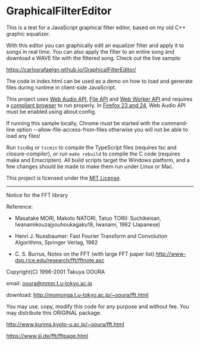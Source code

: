 GraphicalFilterEditor
=====================

This is a test for a JavaScript graphical filter editor, based on my old C++ graphic equalizer.

With this editor you can graphically edit an equalizer filter and apply it to songs in real time. You can also apply the filter to an entire song and download a WAVE file with the filtered song. Check out the live sample:

https://carlosrafaelgn.github.io/GraphicalFilterEditor/

The code in index.html can be used as a demo on how to load and generate files during runtime in client-side JavaScript.

This project uses [Web Audio API](http://www.w3.org/TR/webaudio/), [File API](http://www.w3.org/TR/FileAPI/) and [Web Worker API](http://www.w3.org/TR/workers/) and requires a [compliant browser](http://caniuse.com/audio-api) to run properly. In [Firefox 23 and 24](https://wiki.mozilla.org/WebAudio_API_Rollout_Status), Web Audio API must be enabled using about:config.

If running this sample locally, Chrome must be started with the command-line option --allow-file-access-from-files otherwise you will not be able to load any files!

Run `tscdbg` or `tscmin` to compile the TypeScript files (requires tsc and closure-compiler), or run `make rebuild` to compile the C code (requires make and Emscripten). All build scripts target the Windows platform, and a few changes should be made to make them run under Linux or Mac.

This project is licensed under the [MIT License](https://github.com/carlosrafaelgn/GraphicalFilterEditor/blob/master/LICENSE.txt).

---

Notice for the FFT library

Reference:

* Masatake MORI, Makoto NATORI, Tatuo TORII: Suchikeisan, Iwanamikouzajyouhoukagaku18, Iwanami, 1982 (Japanese)

* Henri J. Nussbaumer: Fast Fourier Transform and Convolution Algorithms, Springer Verlag, 1982

* C. S. Burrus, Notes on the FFT (with large FFT paper list) http://www-dsp.rice.edu/research/fft/fftnote.asc

Copyright(C) 1996-2001 Takuya OOURA

email: ooura@mmm.t.u-tokyo.ac.jp

download: http://momonga.t.u-tokyo.ac.jp/~ooura/fft.html

You may use, copy, modify this code for any purpose and without fee. You may distribute this ORIGINAL package.

http://www.kurims.kyoto-u.ac.jp/~ooura/fft.html

https://www.jjj.de/fft/fftpage.html
